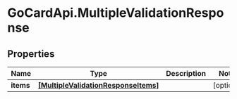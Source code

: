 # GoCardApi.MultipleValidationResponse

## Properties
Name | Type | Description | Notes
------------ | ------------- | ------------- | -------------
**items** | [**[MultipleValidationResponseItems]**](MultipleValidationResponseItems.md) |  | [optional] 


